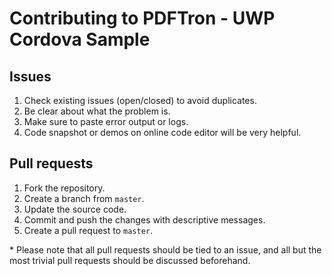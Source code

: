 # Contributing to PDFTron - UWP Cordova Sample

## Issues
1. Check existing issues (open/closed) to avoid duplicates.
2. Be clear about what the problem is.
3. Make sure to paste error output or logs.
4. Code snapshot or demos on online code editor will be very helpful.

## Pull requests
1. Fork the repository.
2. Create a branch from `master`.
3. Update the source code.
4. Commit and push the changes with descriptive messages.
5. Create a pull request to `master`.

\* Please note that all pull requests should be tied to an issue, and all but the most trivial pull requests should be discussed beforehand.